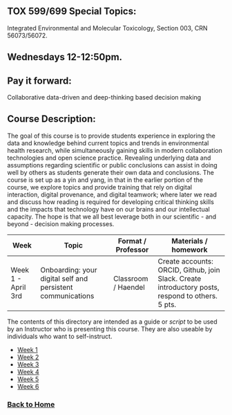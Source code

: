 ## TOX 599/699 Special Topics: 
Integrated Environmental and Molecular Toxicology, Section 003, CRN 56073/56072. 

## Wednesdays 12-12:50pm.

## Pay it forward: 
Collaborative data-driven and deep-thinking based decision making

## Course Description:

The goal of this course is to provide students experience in exploring the data and knowledge behind current topics and trends in environmental health research, while simultaneously gaining skills in modern collaboration technologies and open science practice. Revealing underlying data and assumptions regarding scientific or public conclusions can assist in doing well by others as students generate their own data and conclusions. The course is set up as a yin and yang, in that in the earlier portion of the course, we explore topics and provide training that rely on digital interaction, digital provenance, and digital teamwork; where later we read and discuss how reading is required for developing critical thinking skills and the impacts that technology have on our brains and our intellectual capacity. The hope is that we all best leverage both in our scientific - and beyond - decision making processes.


Week | Topic | Format / Professor | Materials / homework
----------|----------|----------|----
Week 1 - April 3rd | Onboarding: your digital self and persistent communications | Classroom / Haendel | Create accounts: ORCID, Github, join Slack. Create introductory posts, respond to others. 5 pts.

The contents of this directory are intended as a guide or *script* to be used by an Instructor who is presenting this course. They are also useable by individuals who want to self-instruct.

- [Week 1](lessons/W1)
- [Week 2](lessons/W2)
- [Week 3](lessons/W3)
- [Week 4](lessons/W4)
- [Week 5](lessons/W5)
- [Week 6](lessons/W6)

### [Back to Home](../index)
